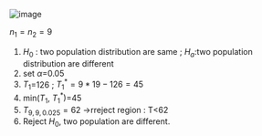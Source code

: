 ![image](https://github.com/user-attachments/assets/4e20b008-621f-4c3d-a10f-d8b2f3236e8c)

$n_1=n_2=9$

1. $H_0$ : two population distribution are same ; $H_a$:two population distribution are different
2. set $\alpha$=0.05
3. $T_1$=126 ; $T_1^*=9 *19 -126=45$
4. min($T_1$, $T_1^*$)=45
5. $T_{9,9,0.025}=62$ ->rreject region : T<62
6. Reject $H_0$, two population are different.

